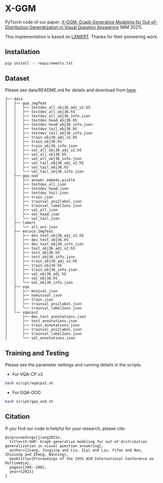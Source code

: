 # X-GGM 

PyTorch code of our paper: [X-GGM: Graph Generative Modeling for Out-of-Distribution Generalization in Visual Question Answering](https://dl.acm.org/doi/abs/10.1145/3474085.3475350) (MM 2021).

This implementation is based on [LXMERT](https://github.com/airsplay/lxmert). Thanks for their pioneering work.

## Installation

```bash
pip install -r requirements.txt
```

## Dataset

Please see data/README.md for details and download from [here](https://drive.google.com/file/d/1mFLXIHmjMmCVmAJaoj9gbV96buRmp44D/view?usp=sharing).

```angular2html
├── data
│   ├── gqa_imgfeat
│   │   ├── testdev_all_obj36_adj_v2.h5
│   │   ├── testdev_all_obj36.h5
│   │   ├── testdev_all_obj36_info.json
│   │   ├── testdev_head_obj36.h5
│   │   ├── testdev_head_obj36_info.json
│   │   ├── testdev_tail_obj36.h5
│   │   ├── testdev_tail_obj36_info.json
│   │   ├── train_obj36_adj_v2.h5
│   │   ├── train_obj36.h5
│   │   ├── train_obj36_info.json
│   │   ├── val_all_obj36_adj_v2.h5
│   │   ├── val_all_obj36.h5
│   │   ├── val_all_obj36_info.json
│   │   ├── val_tail_obj36_adj_v2.h5
│   │   ├── val_tail_obj36.h5
│   │   └── val_tail_obj36_info.json
│   ├── gqa_ood
│   │   ├── answer_embeds.pickle
│   │   ├── testdev_all.json
│   │   ├── testdev_head.json
│   │   ├── testdev_tail.json
│   │   ├── train.json
│   │   ├── trainval_ans2label.json
│   │   ├── trainval_label2ans.json
│   │   ├── val_all.json
│   │   ├── val_head.json
│   │   └── val_tail.json
│   ├── lxmert
│   │   └── all_ans.json
│   ├── mscoco_imgfeat
│   │   ├── dev_test_obj36_adj_v2.h5
│   │   ├── dev_test_obj36.h5
│   │   ├── dev_test_obj36_info.json
│   │   ├── test_obj36_adj_v2.h5
│   │   ├── test_obj36.h5
│   │   ├── test_obj36_info.json
│   │   ├── train_obj36_adj_v2.h5
│   │   ├── train_obj36.h5
│   │   ├── train_obj36_info.json
│   │   ├── val_obj36_adj.h5
│   │   ├── val_obj36.h5
│   │   └── val_obj36_info.json
│   ├── vqa
│   │   ├── minival.json
│   │   ├── nominival.json
│   │   ├── train.json
│   │   ├── trainval_ans2label.json
│   │   └── trainval_label2ans.json
│   └── vqacpv2
│       ├── dev_test_annotations.json
│       ├── test_annotations.json
│       ├── train_annotations.json
│       ├── trainval_ans2label.json
│       ├── trainval_label2ans.json
│       └── val_annotations.json
```

## Training and Testing

Please see the parameter settings and running details in the scripts.

- For VQA-CP v2

```bash
bash script/vqacpv2.sh
```

- For GQA-OOD 

```bash
bash script/gqa_ood.sh
```

## Citation

If you find our code is helpful for your research, please cite:
```
@inproceedings{jiang2021x,
  title={X-GGM: Graph generative modeling for out-of-distribution generalization in visual question answering},
  author={Jiang, Jingjing and Liu, Ziyi and Liu, Yifan and Nan, Zhixiong and Zheng, Nanning},
  booktitle={Proceedings of the 29th ACM International Conference on Multimedia},
  pages={199--208},
  year={2021}
}
```

